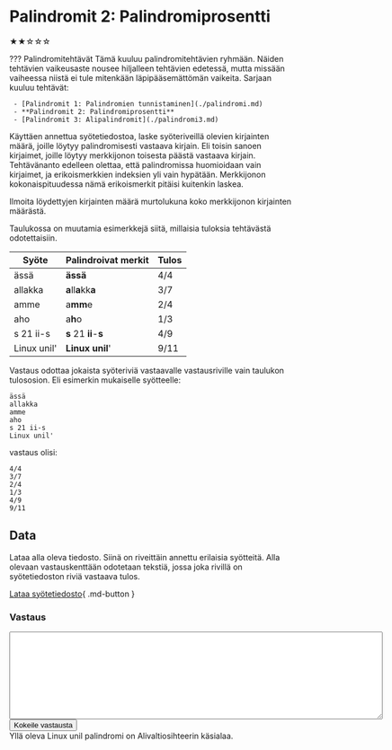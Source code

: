 # Palindromit 2: Palindromiprosentti
★★☆☆☆

??? Palindromitehtävät
    Tämä kuuluu palindromitehtävien ryhmään. Näiden tehtävien vaikeusaste nousee hiljalleen tehtävien edetessä, mutta missään vaiheessa niistä ei tule mitenkään läpipääsemättömän vaikeita. Sarjaan kuuluu tehtävät:

     - [Palindromit 1: Palindromien tunnistaminen](./palindromi.md)
     - **Palindromit 2: Palindromiprosentti**
     - [Palindromit 3: Alipalindromit](./palindromi3.md)

Käyttäen annettua syötetiedostoa, laske syöteriveillä olevien kirjainten määrä, joille löytyy palindromisesti vastaava kirjain. Eli toisin sanoen kirjaimet, joille löytyy merkkijonon toisesta päästä vastaava kirjain. Tehtävänanto edelleen olettaa, että palindromissa huomioidaan vain kirjaimet, ja erikoismerkkien indeksien yli vain hypätään. Merkkijonon kokonaispituudessa nämä erikoismerkit pitäisi kuitenkin laskea.

Ilmoita löydettyjen kirjainten määrä murtolukuna koko merkkijonon kirjainten määrästä.

Taulukossa on muutamia esimerkkejä siitä, millaisia tuloksia tehtävästä odotettaisiin.


| Syöte       | Palindroivat merkit    | Tulos |
|-------------|------------------------|-------|
| ässä        | **ässä**               | 4/4   |
| allakka     | **a**ll**a**kk**a**    | 3/7   |
| amme        | a**mm**e               | 2/4   |
| aho         | a**h**o                | 1/3   |
| s 21 ii-s   | **s** 21 **ii**-**s**  | 4/9   |
| Linux unil' | **Linux unil**'        | 9/11  |

Vastaus odottaa jokaista syöteriviä vastaavalle vastausriville vain taulukon tulososion. Eli esimerkin mukaiselle syötteelle:

```
ässä
allakka
amme
aho
s 21 ii-s
Linux unil'
```

vastaus olisi:

```
4/4
3/7
2/4
1/3
4/9
9/11
```

## Data

Lataa alla oleva tiedosto. Siinä on riveittäin annettu erilaisia syötteitä. Alla olevaan vastauskenttään odotetaan tekstiä, jossa joka rivillä on syötetiedoston riviä vastaava tulos.

[Lataa syötetiedosto](../syotteet/palindromi_input.txt){ .md-button }




### Vastaus

<textarea rows="10" cols="80" id="tulos"></textarea>
<div id="vastausalue">
    <button class="md-button md-button--primary" id="submit_button">Kokeile vastausta</button>
    <div style="display: none;" id="vastaustiedosto">../../syotteet/palindromi_output2.txt</div>
    <div style="display: none;" id="tehtavatiedosto">../../syotteet/palindromi_input.txt</div>
    <div style="text_color: red" id="virhelista"></div>
</div>


<div markdown class="pikkuprantti">
Yllä oleva Linux unil palindromi on Alivaltiosihteerin käsialaa.
</div>